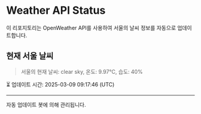 
# Weather API Status

이 리포지토리는 OpenWeather API를 사용하여 서울의 날씨 정보를 자동으로 업데이트합니다.

## 현재 서울 날씨
> 서울의 현재 날씨: clear sky, 온도: 9.97°C, 습도: 40%

⏳ 업데이트 시간: 2025-03-09 09:17:46 (UTC)

---
자동 업데이트 봇에 의해 관리됩니다.
